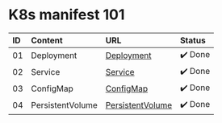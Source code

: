 # K8s manifest 101

| ID  | Content          | URL                                   | Status  |
| :-- | :--------------- | :------------------------------------ | :------ |
| 01  | Deployment       | [Deployment](Deployment/)             | ✔️ Done |
| 02  | Service          | [Service](Service/)                   | ✔️ Done |
| 03  | ConfigMap        | [ConfigMap](ConfigMap/)               | ✔️ Done |
| 04  | PersistentVolume | [PersistentVolume](PersistentVolume/) | ✔️ Done |
